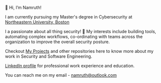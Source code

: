 👋 Hi, I’m Namruth!

I am currently pursuing my Master's degree in Cybersecurity at [Northeastern University, Boston](https://www.northeastern.edu/)

I a passionate about all thing security! 🔐 My interests include building tools, automating complex workflows, co-ordinating with teams across the organization to improve the overall security posture.  

Checkout [My Projects](https://github.com/namruth/My_Projects) and other repositories here to know more about my work in Security and Software Engineering.

[LinkedIn profile](https://www.linkedin.com/in/namruth-reddy/) for professional work experience and education.

You can reach me on my email - namruth@outlook.com

<!---
namruth/namruth is a ✨ special ✨ repository because its `README.md` (this file) appears on your GitHub profile.
You can click the Preview link to take a look at your changes.
--->
